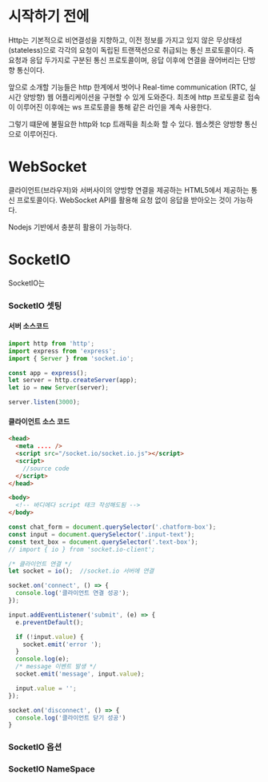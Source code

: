 # 시작하기 전에

Http는 기본적으로 비연결성을 지향하고, 이전 정보를 가지고 있지 않은 무상태성(stateless)으로 각각의 요청이 독립된 트랜잭션으로 취급되는 통신 프로토콜이다.
즉 요청과 응답 두가지로 구분된 통신 프로토콜이며, 응답 이후에 연결을 끊어버리는 단방향 통신이다.

앞으로 소개할 기능들은 http 한계에서 벗어나 Real-time communication (RTC, 실시간 양방향) 웹 어플리케이션을 구현할 수 있게 도와준다. 최초에 http 프로토콜로 접속이 이루어진 이후에는 ws 프로토콜을 통해 같은 라인을 계속 사용한다.

그렇기 떄문에 불필요한 http와 tcp 트래픽을 최소화 할 수 있다. 웹소켓은 양방향 통신으로 이루어진다.

# WebSocket

클라이언트(브라우저)와 서버사이의 양방향 연결을 제공하는 HTML5에서 제공하는 통신 프로토콜이다. WebSocket API를 활용해 요청 없이 응답을 받아오는 것이 가능하다.

Nodejs 기반에서 충분히 활용이 가능하다.

# SocketIO

SocketIO는

### SocketIO 셋팅

#### 서버 소스코드

```js
import http from 'http';
import express from 'express';
import { Server } from 'socket.io';

const app = express();
let server = http.createServer(app);
let io = new Server(server);

server.listen(3000);
```

#### 클라이언트 소스 코드

```html
<head>
  <meta .... />
  <script src="/socket.io/socket.io.js"></script>
  <script>
    //source code
  </script>
</head>

<body>
  <!-- 바디에다 script 태크 작성해도됨 -->
</body>
```

```js
const chat_form = document.querySelector('.chatform-box');
const input = document.querySelector('.input-text');
const text_box = document.querySelector('.text-box');
// import { io } from 'socket.io-client';

/* 클라이언트 연결 */
let socket = io();  //socket.io 서버에 연결

socket.on('connect', () => {
  console.log('클라이언트 연결 성공');
});

input.addEventListener('submit', (e) => {
  e.preventDefault();

  if (!input.value) {
    socket.emit('error ');
  }
  console.log(e);
  /* message 이벤트 발생 */
  socket.emit('message', input.value);

  input.value = '';
});

socket.on('disconnect', () => {
  console.log('클라이언트 닫기 성공')
}
```

### SocketIO 옵션

### SocketIO NameSpace
